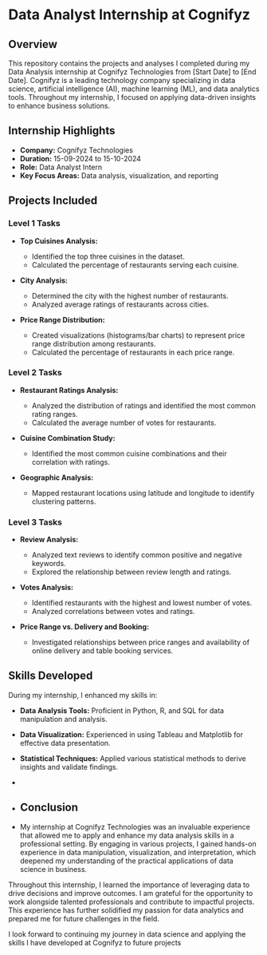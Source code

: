 # Data Analyst Internship at Cognifyz

## Overview
This repository contains the projects and analyses I completed during my Data Analysis internship at Cognifyz Technologies from [Start Date] to [End Date]. Cognifyz is a leading technology company specializing in data science, artificial intelligence (AI), machine learning (ML), and data analytics tools. Throughout my internship, I focused on applying data-driven insights to enhance business solutions.

## Internship Highlights
- **Company:** Cognifyz Technologies
- **Duration:** 15-09-2024 to 15-10-2024
- **Role:** Data Analyst Intern
- **Key Focus Areas:** Data analysis, visualization, and reporting

## Projects Included
### Level 1 Tasks
- **Top Cuisines Analysis:** 
  - Identified the top three cuisines in the dataset.
  - Calculated the percentage of restaurants serving each cuisine.

- **City Analysis:**
  - Determined the city with the highest number of restaurants.
  - Analyzed average ratings of restaurants across cities.

- **Price Range Distribution:**
  - Created visualizations (histograms/bar charts) to represent price range distribution among restaurants.
  - Calculated the percentage of restaurants in each price range.

### Level 2 Tasks
- **Restaurant Ratings Analysis:**
  - Analyzed the distribution of ratings and identified the most common rating ranges.
  - Calculated the average number of votes for restaurants.

- **Cuisine Combination Study:**
  - Identified the most common cuisine combinations and their correlation with ratings.

- **Geographic Analysis:**
  - Mapped restaurant locations using latitude and longitude to identify clustering patterns.


### Level 3 Tasks
- **Review Analysis:**
  - Analyzed text reviews to identify common positive and negative keywords.
  - Explored the relationship between review length and ratings.

- **Votes Analysis:**
  - Identified restaurants with the highest and lowest number of votes.
  - Analyzed correlations between votes and ratings.

- **Price Range vs. Delivery and Booking:**
  - Investigated relationships between price ranges and availability of online delivery and table booking services.

## Skills Developed
During my internship, I enhanced my skills in:
- **Data Analysis Tools:** Proficient in Python, R, and SQL for data manipulation and analysis.
- **Data Visualization:** Experienced in using Tableau and Matplotlib for effective data presentation.
- **Statistical Techniques:** Applied various statistical methods to derive insights and validate findings.
-
-
  ## Conclusion

- My internship at Cognifyz Technologies was an invaluable experience that allowed me to apply and enhance my data analysis skills in a professional setting. By engaging in various projects, I gained hands-on experience in data manipulation, visualization, and interpretation, which deepened my understanding of the practical applications of data science in business.

Throughout this internship, I learned the importance of leveraging data to drive decisions and improve outcomes. I am grateful for the opportunity to work alongside talented professionals and contribute to impactful projects. This experience has further solidified my passion for data analytics and prepared me for future challenges in the field.

I look forward to continuing my journey in data science and applying the skills I have developed at Cognifyz to future projects
